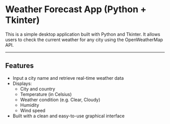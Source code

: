 # Weather Forecast App (Python + Tkinter)

This is a simple desktop application built with Python and Tkinter. It allows users to check the current weather for any city using the OpenWeatherMap API.

---

## Features

- Input a city name and retrieve real-time weather data
- Displays:
  - City and country
  - Temperature (in Celsius)
  - Weather condition (e.g. Clear, Cloudy)
  - Humidity
  - Wind speed
- Built with a clean and easy-to-use graphical interface
